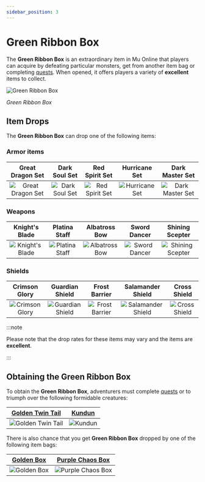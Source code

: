 ```yaml
---
sidebar_position: 3
---
```


# Green Ribbon Box

The **Green Ribbon Box** is an extraordinary item in Mu Online that players can acquire by defeating particular monsters, get from another item bag or completing [quests](/gameplay-systems/quest-system). When opened, it offers players a variety of **excellent** items to collect.

![Green Ribbon Box](/img/items/item-bags/box-of-green-ribbon.png)

_Green Ribbon Box_

## Item Drops

The **Green Ribbon Box** can drop one of the following items:

### Armor items

|                      Great Dragon Set                      |                    Dark Soul Set                     |                     Red Spirit Set                     |                    Hurricane Set                     |                     Dark Master Set                      |
| :--------------------------------------------------------: | :--------------------------------------------------: | :----------------------------------------------------: | :--------------------------------------------------: | :------------------------------------------------------: |
| ![Great Dragon Set](/img/items/armors/dk/great-dragon.png) | ![Dark Soul Set](/img/items/armors/dw/dark-soul.png) | ![Red Spirit Set](/img/items/armors/fe/red-spirit.png) | ![Hurricane Set](/img/items/armors/mg/hurricane.png) | ![Dark Master Set](/img/items/armors/dl/dark-master.png) |

### Weapons

|                    Knight's Blade                     |                     Platina Staff                     |                    Albatross Bow                    |                    Sword Dancer                     |                       Shining Scepter                       |
| :---------------------------------------------------: | :---------------------------------------------------: | :-------------------------------------------------: | :-------------------------------------------------: | :---------------------------------------------------------: |
| ![Knight's Blade](/img/items/swords/knight-blade.png) | ![Platina Staff](/img/items/staffs/platina-staff.png) | ![Albatross Bow](/img/items/bows/albatross-bow.png) | ![Sword Dancer](/img/items/swords/sword-dancer.png) | ![Shining Scepter](/img/items/scepters/shining-scepter.png) |

### Shields

|                     Crimson Glory                      |                      Guardian Shield                       |                     Frost Barrier                      |                       Salamander Shield                        |                     Cross Shield                     |
| :----------------------------------------------------: | :--------------------------------------------------------: | :----------------------------------------------------: | :------------------------------------------------------------: | :--------------------------------------------------: |
| ![Crimson Glory](/img/items/shields/crimson-glory.png) | ![Guardian Shield](/img/items/shields/guardian-shield.png) | ![Frost Barrier](/img/items/shields/frost-barrier.png) | ![Salamander Shield](/img/items/shields/salamander-shield.png) | ![Cross Shield](/img/items/shields/cross-shield.png) |

:::note

Please note that the drop rates for these items may vary and the items are **excellent**.

:::

## Obtaining the Green Ribbon Box

To obtain the **Green Ribbon Box**, adventurers must complete [quests](/gameplay-systems/quest-system) or to triumph over the following formidable creatures:

|  [Golden Twin Tail](/special-monsters/invasions/golden-great-dragon)   | [Kundun](/special-monsters/bosses/kundun)  |
| :--------------------------------------------------------------------: | :----------------------------------------: |
| ![Golden Twin Tail](/img/monsters/special/golden/golden-twin-tail.jpg) | ![Kundun](/img/monsters/kalima/kundun.jpg) |

There is also chance that you get **Green Ribbon Box** dropped by one of the following item bags:

|   [Golden Box](/items/item-bags/misc/golden-box)   |   [Purple Chaos Box](/items/item-bags/misc/purple-chaos-box)   |
| :------------------------------------------------: | :------------------------------------------------------------: |
| ![Golden Box](/img/items/item-bags/golden-box.png) | ![Purple Chaos Box](/img/items/item-bags/purple-chaos-box.png) |
